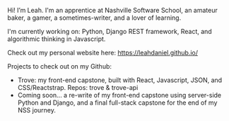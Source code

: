 Hi! I’m Leah. I'm an apprentice at Nashville Software School, an amateur baker, a gamer, a sometimes-writer, and a lover of learning.

I'm currently working on: Python, Django REST framework, React, and algorithmic thinking in Javascript.

Check out my personal website here: https://leahdaniel.github.io/

Projects to check out on my Github:

- Trove: my front-end capstone, built with React, Javascript, JSON, and CSS/Reactstrap. Repos: trove & trove-api
- Coming soon... a re-write of my front-end capstone using server-side Python and Django, and a final full-stack capstone for the end of my NSS journey.
<!---
LeahDaniel/LeahDaniel is a ✨ special ✨ repository because its `README.md` (this file) appears on your GitHub profile.
You can click the Preview link to take a look at your changes.
--->
